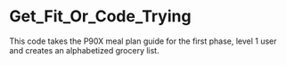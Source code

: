 # Get_Fit_Or_Code_Trying
This code takes the P90X meal plan guide for the first phase, level 1 user and creates an alphabetized grocery list.
